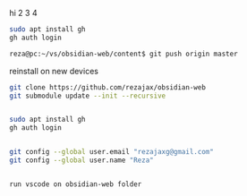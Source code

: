 hi 2 3 4



```bash
sudo apt install gh
gh auth login

reza@pc:~/vs/obsidian-web/content$ git push origin master

```


reinstall on new devices

```bash
git clone https://github.com/rezajax/obsidian-web
git submodule update --init --recursive


sudo apt install gh
gh auth login


git config --global user.email "rezajaxg@gmail.com"
git config --global user.name "Reza"


run vscode on obsidian-web folder
```